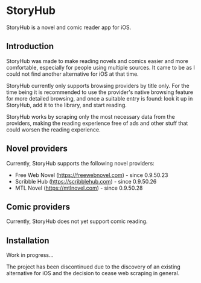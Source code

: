 # StoryHub

StoryHub is a novel and comic reader app for iOS.

## Introduction

StoryHub was made to make reading novels and comics easier and more comfortable, especially for people using multiple sources. It came to be as I could not find another alternative for iOS at that time.

StoryHub currently only supports browsing providers by title only. For the time being it is recommended to use the provider's native browsing feature for more detailed browsing, and once a suitable entry is found: look it up in StoryHub, add it to the library, and start reading.

StoryHub works by scraping only the most necessary data from the providers, making the reading experience free of ads and other stuff that could worsen the reading experience.

## Novel providers

Currently, StoryHub supports the following novel providers:

* Free Web Novel (<https://freewebnovel.com>) - since 0.9.50.23
* Scribble Hub (<https://scribblehub.com>) - since 0.9.50.26
* MTL Novel (<https://mtlnovel.com>) - since 0.9.50.28

## Comic providers

Currently, StoryHub does not yet support comic reading.

## Installation

Work in progress...

The project has been discontinued due to the discovery of an existing alternative for iOS and the decision to cease web scraping in general.
